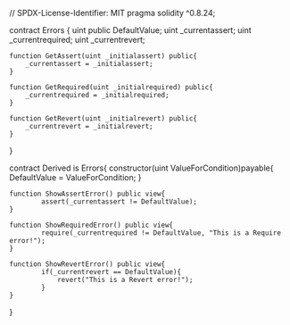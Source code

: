 // SPDX-License-Identifier: MIT
pragma solidity ^0.8.24;

contract Errors {
    uint public DefaultValue;
    uint _currentassert;
    uint _currentrequired;
    uint _currentrevert;

    function GetAssert(uint _initialassert) public{
        _currentassert = _initialassert;
    }

    function GetRequired(uint _initialrequired) public{
        _currentrequired = _initialrequired;
    }

    function GetRevert(uint _initialrevert) public{
        _currentrevert = _initialrevert;
    }
}

contract Derived is Errors{
    constructor(uint ValueForCondition)payable{
        DefaultValue = ValueForCondition;
    }

    function ShowAssertError() public view{
            assert(_currentassert != DefaultValue);
    }

    function ShowRequiredError() public view{
            require(_currentrequired != DefaultValue, "This is a Require error!");
    }

    function ShowRevertError() public view{
            if(_currentrevert == DefaultValue){
                revert("This is a Revert error!");
            }
    }
}
